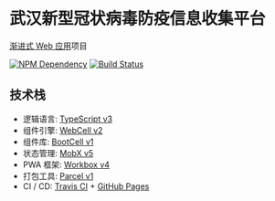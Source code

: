 # 武汉新型冠状病毒防疫信息收集平台

[渐进式 Web 应用][1]项目

[![NPM Dependency](https://david-dm.org/wuhan2020/wuhan2020.github.io.svg)][2]
[![Build Status](https://travis-ci.com/wuhan2020/wuhan2020.github.io.svg?branch=master)][3]

## 技术栈

-   逻辑语言: [TypeScript v3][4]
-   组件引擎: [WebCell v2][5]
-   组件库: [BootCell v1][6]
-   状态管理: [MobX v5][7]
-   PWA 框架: [Workbox v4][8]
-   打包工具: [Parcel v1][9]
-   CI / CD: [Travis CI][10] + [GitHub Pages][11]

[1]: https://developers.google.cn/web/progressive-web-apps
[2]: https://david-dm.org/wuhan2020/wuhan2020.github.io
[3]: https://travis-ci.com/wuhan2020/wuhan2020.github.io
[4]: https://typescriptlang.org
[5]: https://web-cell.dev/
[6]: https://web-cell.dev/BootCell/
[7]: https://mobx.js.org
[8]: https://developers.google.com/web/tools/workbox
[9]: https://parceljs.org
[10]: https://travis-ci.com/
[11]: https://pages.github.com/
